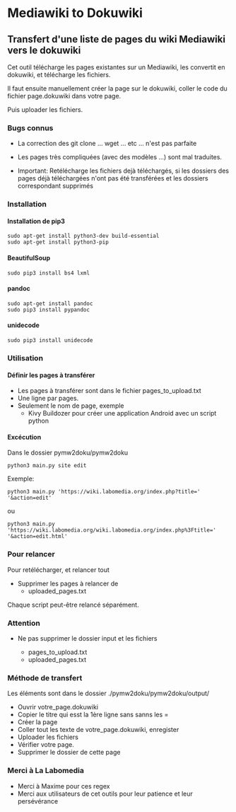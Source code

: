 # Mediawiki to Dokuwiki

## Transfert d'une liste de pages du wiki Mediawiki vers le dokuwiki

Cet outil télécharge les pages existantes sur un Mediawiki, les convertit en dokuwiki,
et télécharge les fichiers.

Il faut ensuite manuellement créer la page sur le dokuwiki,
coller le code du fichier page.dokuwiki dans votre page.

Puis uploader les fichiers.

### Bugs connus

* La correction des git clone ... wget ... etc ... n'est pas parfaite
* Les pages très compliquées (avec des modèles ...) sont mal traduites.

* Important: Retélécharge les fichiers dejà téléchargés, si les dossiers des pages déjà téléchargées n'ont pas été transférées et les dossiers correspondant supprimés

### Installation

#### Installation de pip3
    sudo apt-get install python3-dev build-essential
    sudo apt-get install python3-pip

#### BeautifulSoup
    sudo pip3 install bs4 lxml

#### pandoc
    sudo apt-get install pandoc
    sudo pip3 install pypandoc

#### unidecode
    sudo pip3 install unidecode

### Utilisation

#### Définir les pages à transférer

* Les pages à transférer sont dans le fichier pages_to_upload.txt
* Une ligne par pages.
* Seulement le nom de page, exemple
    * Kivy Buildozer pour créer une application Android avec un script python

#### Excécution
Dans le dossier pymw2doku/pymw2doku

    python3 main.py site edit

Exemple:

    python3 main.py 'https://wiki.labomedia.org/index.php?title=' '&action=edit'

ou

    python3 main.py 'https://wiki.labomedia.org/wiki.labomedia.org/index.php%3Ftitle=' '&action=edit.html'

### Pour relancer

Pour  retélécharger, et relancer tout

* Supprimer les pages à relancer de
    * uploaded_pages.txt

Chaque script peut-être relancé séparément.

### Attention

* Ne pas supprimer le dossier input et les fichiers

    * pages_to_upload.txt
    * uploaded_pages.txt

### Méthode de transfert

Les éléments sont dans le dossier ./pymw2doku/pymw2doku/output/

* Ouvrir votre_page.dokuwiki
* Copier le titre qui esst la 1ère ligne sans sanns les =
* Créer la page
* Coller tout les texte de votre_page.dokuwiki, enregister
* Uploader les fichiers
* Vérifier votre page.
* Supprimer le dossier de cette page

### Merci à La Labomedia ###
* Merci à Maxime pour ces regex
* Merci aux utilisateurs de cet outils pour leur patience et leur persévérance
